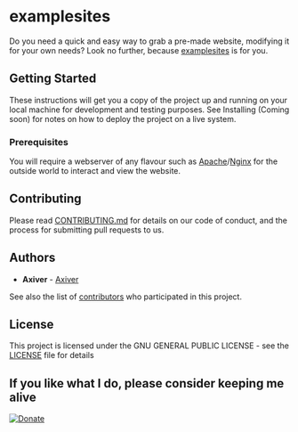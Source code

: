 # examplesites
Do you need a quick and easy way to grab a pre-made website, modifying it for your own needs?
Look no further, because [examplesites](https://github.com/Axiver/examplesites) is for you.

## Getting Started

These instructions will get you a copy of the project up and running on your local machine for development and testing purposes. See Installing (Coming soon) for notes on how to deploy the project on a live system.

### Prerequisites

You will require a webserver of any flavour such as [Apache](https://www.apache.org/)/[Nginx](https://www.nginx.com/) for the outside world to interact and view the website.

## Contributing

Please read [CONTRIBUTING.md](Contributing.md) for details on our code of conduct, and the process for submitting pull requests to us.

## Authors

* **Axiver** - [Axiver](https://github.com/Axiver)

See also the list of [contributors](https://github.com/Axiver/examplesites/contributors) who participated in this project.

## License

This project is licensed under the GNU GENERAL PUBLIC LICENSE - see the [LICENSE](LICENSE) file for details

## If you like what I do, please consider keeping me alive

[![Donate](https://img.shields.io/badge/Donate-PayPal-green.svg)](http://paypal.me/XavierTeoZK)
